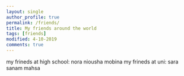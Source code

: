 ```yaml
---
layout: single
author_profile: true
permalink: /friends/
title: My friends around the world
tags: [friends]
modified: 4-10-2019
comments: true
---
```

my frineds at high school:
nora 
niousha 
mobina 
my frineds at uni:
sara
sanam
mahsa





